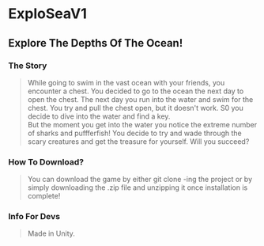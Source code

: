 # ExploSeaV1

## Explore The Depths Of The Ocean!

### The Story
>While going to swim in the vast ocean with your friends, you encounter a chest. You decided to go to the ocean the next day to open the chest. 
>The next day you run into the water and swim for the chest. You try and pull the chest open, but it doesn't work. S0 you decide to dive into the water and find a key.  
>But the moment you get into the water you notice the extreme number of sharks and puffferfish! 
>You decide to try and wade through the scary creatures and get the treasure for yourself. Will you succeed?

### How To Download?
>You can download the game by either git clone -ing the project or by simply downloading the .zip file and unzipping it once installation is complete!

### Info For Devs 
> Made in Unity.
